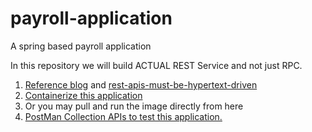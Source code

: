 # payroll-application
A spring based payroll application

In this repository we will build ACTUAL REST Service and not just RPC.

1. [Reference blog](https://spring.io/guides/tutorials/rest/) and [rest-apis-must-be-hypertext-driven](https://roy.gbiv.com/untangled/2008/rest-apis-must-be-hypertext-driven)
2. [Containerize this application](https://medium.com/@basecs101/how-to-containerize-your-java-application-updated-2023-851520ec4bdd) 
3. Or you may pull and run the image directly from here
4. [PostMan Collection APIs to test this application.](https://orange-crescent-650977.postman.co/workspace/New-Team-Workspace~addce5f6-10d1-4427-b672-7aef215a1b24/collection/16860662-1e4b2582-d1a9-4fe3-8c16-eb148ade6250?action=share&creator=16860662)